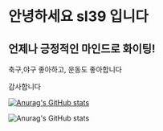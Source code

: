 # 안녕하세요 sl39 입니다

## 언제나 긍정적인 마인드로 화이팅!

축구,야구 좋아하고, 운동도 좋아합니다

감사합니다





[![Anurag's GitHub stats](https://github-readme-stats.vercel.app/api?username=anuraghazra)](https://github.com/anuraghazra/github-readme-stats)

![Anurag's GitHub stats](https://github-readme-stats.vercel.app/api?username=anuraghazra&show_icons=true&theme=radical)